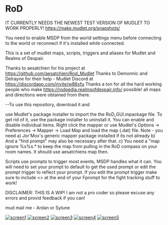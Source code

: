 # RoD
IT CURRENTLY NEEDS THE NEWEST TEST VERSION OF MUDLET TO WORK PROPERLY!
https://make.mudlet.org/snapshots/

You need to enable MSDP from the world settings menu before connecting to the world or reconnect if it's installed while connected.

This is a set of mudlet maps, scripts, triggers and aliases for Mudlet and Realms of Despair.

Thanks to aesatchien for his project at https://github.com/aesatchien/Rod_Mudlet
Thanks to Demonnic and Delrayne for their help - Mudlet Discord at https://discordapp.com/invite/w86xfu
Thanks a ton for all the hard working people who make https://rodpedia.realmsofdespair.info/ possible! all maps and directions were obtained from there.

--To use this repository, download it and

use Mudlet's package installer to import the the RoD_GUI.mpackage file. To get rid of it, use the package installer to uninstall it.
You can enable and disable individual items.
Right click the mapper or use Mudlet's Options -> Preferences -> Mapper -> Load Map and load the map (.dat) file. Note - you need
a) Jor'Mox's generic mapper package installed if its not already
b) And a "find prompt" may also be necessary after that.
c) You need a "map ignore %s%s.* to keep the map from pulling in the RoD compass on your room names. It should use aesatchiens map then.


Scripts use prompts to trigger most events, MSDP handles what it can.
You will need to set your prompt to default to get the used prompt or edit the prompt trigger to reflect your prompt.
If you edit the prompt trigger make sure to include <> at the end of your Fprompt for the fight tracking stuff to work!

DISCLAIMER: THIS IS A WIP! I am not a pro coder so please excuse any errors and provid feedback if you can!

mud mail me - Ardan or Sylune

<a href="https://ibb.co/4TsK5gj"><img src="https://i.ibb.co/sw5bMJF/screen1.png" alt="screen1" border="0"></a>
<a href="https://ibb.co/LR9Q4zy"><img src="https://i.ibb.co/MSP8qDH/screen2.png" alt="screen2" border="0"></a>
<a href="https://ibb.co/wWPV4HC"><img src="https://i.ibb.co/3Nj2cXW/screen3.png" alt="screen3" border="0"></a>
<a href="https://ibb.co/ZzgtKDh"><img src="https://i.ibb.co/RT6ZPwC/screen4.png" alt="screen4" border="0"></a>
<a href="https://ibb.co/ZMRgp9f"><img src="https://i.ibb.co/5RXjgZ1/screen5.png" alt="screen5" border="0"></a>
